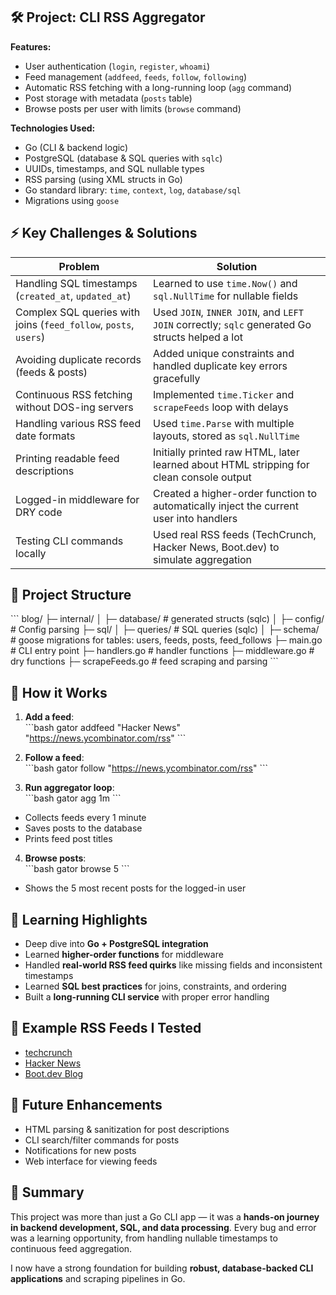 ## 🛠 Project: CLI RSS Aggregator

**Features:**

- User authentication (`login`, `register`, `whoami`)  
- Feed management (`addfeed`, `feeds`, `follow`, `following`)  
- Automatic RSS fetching with a long-running loop (`agg` command)  
- Post storage with metadata (`posts` table)  
- Browse posts per user with limits (`browse` command)  

**Technologies Used:**

- Go (CLI & backend logic)  
- PostgreSQL (database & SQL queries with `sqlc`)  
- UUIDs, timestamps, and SQL nullable types  
- RSS parsing (using XML structs in Go)  
- Go standard library: `time`, `context`, `log`, `database/sql`  
- Migrations using `goose`

## ⚡ Key Challenges & Solutions

| Problem                                                      | Solution                                                     |
| ------------------------------------------------------------ | ------------------------------------------------------------ |
| Handling SQL timestamps (`created_at`, `updated_at`)         | Learned to use `time.Now()` and `sql.NullTime` for nullable fields |
| Complex SQL queries with joins (`feed_follow`, `posts`, `users`) | Used `JOIN`, `INNER JOIN`, and `LEFT JOIN` correctly; `sqlc` generated Go structs helped a lot |
| Avoiding duplicate records (feeds & posts)                   | Added unique constraints and handled duplicate key errors gracefully |
| Continuous RSS fetching without DOS-ing servers              | Implemented `time.Ticker` and `scrapeFeeds` loop with delays |
| Handling various RSS feed date formats                       | Used `time.Parse` with multiple layouts, stored as `sql.NullTime` |
| Printing readable feed descriptions                          | Initially printed raw HTML, later learned about HTML stripping for clean console output |
| Logged-in middleware for DRY code                            | Created a higher-order function to automatically inject the current user into handlers |
| Testing CLI commands locally                                 | Used real RSS feeds (TechCrunch, Hacker News, Boot.dev) to simulate aggregation |

## 📂 Project Structure

\`\`\`
blog/
├─ internal/
│  ├─ database/          # generated structs (sqlc)
│  ├─ config/            # Config parsing
├─ sql/
│  ├─ queries/           # SQL queries (sqlc)
│  ├─ schema/            # goose migrations for tables: users, feeds, posts, feed_follows
├─ main.go               # CLI entry point
├─ handlers.go           # handler functions
├─ middleware.go         # dry functions
├─ scrapeFeeds.go        # feed scraping and parsing
\`\`\`

## 🚀 How it Works

1. **Add a feed**:  
   \`\`\`bash
   gator addfeed "Hacker News" "https://news.ycombinator.com/rss"
   \`\`\`

2. **Follow a feed**:  
   \`\`\`bash
   gator follow "https://news.ycombinator.com/rss"
   \`\`\`

3. **Run aggregator loop**:  
   \`\`\`bash
   gator agg 1m
   \`\`\`

- Collects feeds every 1 minute  
- Saves posts to the database  
- Prints feed post titles  

4. **Browse posts**:  
   \`\`\`bash
   gator browse 5
   \`\`\`

- Shows the 5 most recent posts for the logged-in user  

## 📖 Learning Highlights

- Deep dive into **Go + PostgreSQL integration**  
- Learned **higher-order functions** for middleware  
- Handled **real-world RSS feed quirks** like missing fields and inconsistent timestamps  
- Learned **SQL best practices** for joins, constraints, and ordering  
- Built a **long-running CLI service** with proper error handling  

## 🔗 Example RSS Feeds I Tested

- [techcrunch](https://techcrunch.com/feed/)  
- [Hacker News](https://news.ycombinator.com/rss)  
- [Boot.dev Blog](https://blog.boot.dev/index.xml)  

## 📌 Future Enhancements

- HTML parsing & sanitization for post descriptions  
- CLI search/filter commands for posts  
- Notifications for new posts  
- Web interface for viewing feeds  

## 📝 Summary

This project was more than just a Go CLI app — it was a **hands-on journey in backend development, SQL, and data processing**. Every bug and error was a learning opportunity, from handling nullable timestamps to continuous feed aggregation.  

I now have a strong foundation for building **robust, database-backed CLI applications** and scraping pipelines in Go.
